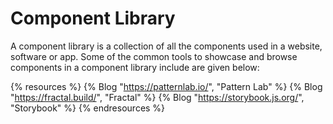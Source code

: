 # Component Library

A component library is a collection of all the components used in a website, software or app. Some of the common tools to showcase and browse components in a component library include are given below:

{% resources %}
  {% Blog "https://patternlab.io/", "Pattern Lab" %}
  {% Blog "https://fractal.build/", "Fractal" %}
  {% Blog "https://storybook.js.org/", "Storybook" %}
{% endresources %}
